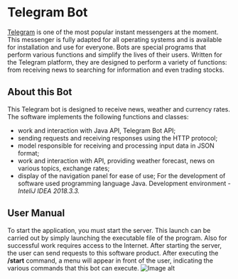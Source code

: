 # Telegram Bot
[Telegram](https://telegram.org) is one of the most popular instant messengers at the moment. This messenger is fully adapted for all operating systems and is available for installation and use for everyone.
Bots are special programs that perform various functions and simplify the lives of their users. Written for the Telegram platform, they are designed to perform a variety of functions: from receiving news to searching for information and even trading stocks.

## About this Bot
This Telegram bot is designed to receive news, weather and currency rates.
The software implements the following functions and classes:
- work and interaction with Java API, Telegram Bot API;
- sending requests and receiving responses using the HTTP protocol;
- model responsible for receiving and processing input data in JSON format;
- work and interaction with API, providing weather forecast, news on various topics, exchange rates;
- display of the navigation panel for ease of use;
For the development of software used programming language Java. Development environment - *InteliJ IDEA 2018.3.3.*

## User Manual
To start the application, you must start the server. This launch can be carried out by simply launching the executable file of the program. Also for successful work requires access to the Internet.
After starting the server, the user can send requests to this software product. After executing the **/start** command, a menu will appear in front of the user, indicating the various commands that this bot can execute.
![Image alt](https://github.com/gulidamarta/telegramBot/TelegramBotApi/start.png)
